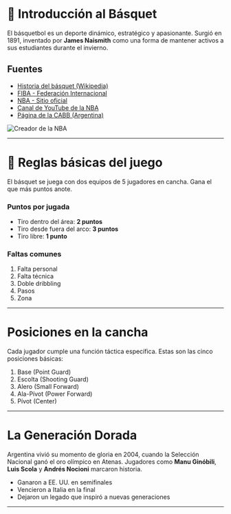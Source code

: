 # 🏀 Introducción al Básquet

El básquetbol es un deporte dinámico, estratégico y apasionante. Surgió en 1891, inventado por **James Naismith** como una forma de mantener activos a sus estudiantes durante el invierno.

##  Fuentes

- [Historia del básquet (Wikipedia)](https://es.wikipedia.org/wiki/Baloncesto)
- [FIBA - Federación Internacional](https://www.fiba.basketball)
- [NBA - Sitio oficial](https://www.nba.com)
- [Canal de YouTube de la NBA](https://www.youtube.com/user/NBA)
- [Página de la CABB (Argentina)](https://www.argentina.basketball/)

![Creador de la NBA](https://es.wikipedia.org/wiki/James_Naismith)


---

# 🧠 Reglas básicas del juego

El básquet se juega con dos equipos de 5 jugadores en cancha. Gana el que más puntos anote.

###  Puntos por jugada

- Tiro dentro del área: **2 puntos**
- Tiro desde fuera del arco: **3 puntos**
- Tiro libre: **1 punto**

###  Faltas comunes

1. Falta personal
2. Falta técnica
3. Doble dribbling
4. Pasos
5. Zona



---

#  Posiciones en la cancha

Cada jugador cumple una función táctica específica. Estas son las cinco posiciones básicas:

1. Base (Point Guard)
2. Escolta (Shooting Guard)
3. Alero (Small Forward)
4. Ala-Pívot (Power Forward)
5. Pívot (Center)


---

#  La Generación Dorada

Argentina vivió su momento de gloria en 2004, cuando la Selección Nacional ganó el oro olímpico en Atenas. Jugadores como **Manu Ginóbili**, **Luis Scola** y **Andrés Nocioni** marcaron historia.

- Ganaron a EE. UU. en semifinales
- Vencieron a Italia en la final
- Dejaron un legado que inspiró a nuevas generaciones


---

